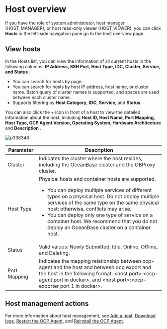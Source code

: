 # Host overview

If you have the role of system administrator, host manager (HOST_MANAGER), or host read-only viewer (HOST_VIEWER), you can click **Hosts** in the left-side navigation pane go to the host overview page.

## View hosts

In the Hosts list, you can view the information of all current hosts in the following columns: **IP Address, SSH Port, Host Type, IDC, Cluster, Service, and Status** .

* You can search for hosts by page.
* You can search for hosts by host IP address, host name, or cluster name. Batch query of cluster names is supported, and spaces are used between each cluster name.
* Supports filtering by **Host Category**, **IDC**, **Service**, and **Status**.

You can also click the + icon in front of a host to view the detailed information about the host, including **Host ID, Host Name, Port Mapping, Host Type, OCP Agent Version, Operating System, Hardware Architecture** and **Description** .

![p338348](https://obbusiness-private.oss-cn-shanghai.aliyuncs.com/doc/img/ocp/401/host-overview-en.png)

|  Parameter   |                                                                                                                                                                                                                                         Description                                                                                                                                                                                                                                          |
|--------------|----------------------------------------------------------------------------------------------------------------------------------------------------------------------------------------------------------------------------------------------------------------------------------------------------------------------------------------------------------------------------------------------------------------------------------------------------------------------------------------------|
| Cluster      | Indicates the cluster where the host resides, including the OceanBase cluster and the OBProxy cluster.                                                                                                                                                                                                                                                                                                                                                                                       |
| Host Type    | Physical hosts and container hosts are supported. <ul><li>You can deploy multiple services of different types on a physical host. Do not deploy multiple services of the same type on the same physical host; otherwise, conflicts may arise.</li><li> You can deploy only one type of service on a container host. We recommend that you do not deploy an OceanBase cluster on a container host.   </li></ul> |
| Status       | Valid values: Newly Submitted, Idle, Online, Offline, and Deleting.                                                                                                                                                                                                                                                                                                                                                                                                                          |
| Port Mapping | Indicates the mapping relationship between ocp-agent and the host and between ocp export and the host in the following format: \<host port\>:\<ocp-agent port in docker\>, and \<host port\>:\<ocp-exporter port 1 in docker\>.                                                                                                                                                                                                                                                              |

## Host management actions

For more information about host management, see [Add a host](../850.host-features/200.add-a-host.md), [Download logs](../1300.log-service/200.download-log.md), [Restart the OCP Agent](../850.host-features/400.restart-the-ocp-agent.md), and [Reinstall the OCP Agent](../850.host-features/500.reinstall-ocp-agent.md).
